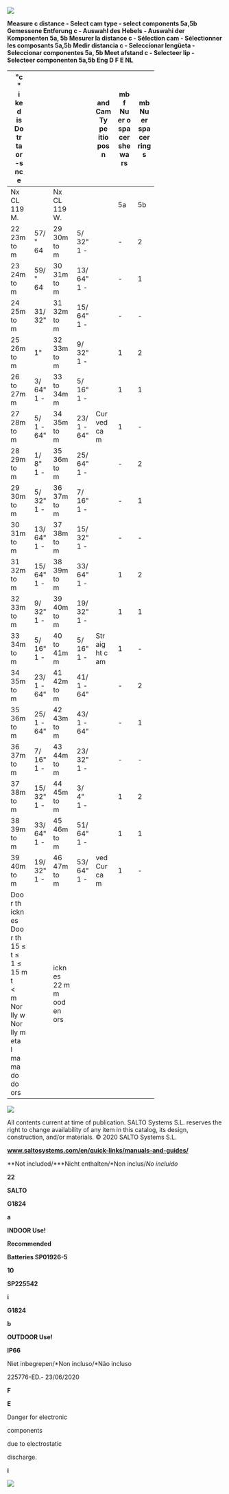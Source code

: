 ![](_page_0_Figure_0.jpeg)

 **Measure c distance - Select cam type - select components 5a,5b Gemessene Entferung c - Auswahl des Hebels - Auswahi der Komponenten 5a, 5b Mesurer la distance c - Sélection cam - Sélectionner les composants 5a,5b Medir distancia c - Seleccionar lengüeta - Seleccionar componentes 5a, 5b Meet afstand c - Selecteer lip - Selecteer componenten 5a,5b Eng D F E NL**

| "c<br>"<br>i<br>ke<br>d<br>is<br>Do<br>tr<br>ta<br>or<br>-s<br>nc<br>e                                                                                           |                   |                                             |                   | and<br>Cam<br>Ty<br>pe<br>itio<br>pos<br>n | mb<br>f<br>Nu<br>er o<br>spa<br>cer<br>she<br>wa<br>rs | mb<br>Nu<br>er<br>spa<br>cer<br>ring<br>s |
|------------------------------------------------------------------------------------------------------------------------------------------------------------------|-------------------|---------------------------------------------|-------------------|--------------------------------------------|--------------------------------------------------------|-------------------------------------------|
| Nx<br>CL<br>119<br>M.<br>                                                                                                                                        |                   | Nx<br>CL<br>119<br>W.<br>                   |                   |                                            | 5a                                                     | 5b                                        |
| 22<br>23m<br>to<br>m                                                                                                                                             | 57/<br>"<br>64    | 29<br>30m<br>to<br>m                        | 5/<br>32"<br>1 -  |                                            | -                                                      | 2                                         |
| 23<br>24m<br>to<br>m                                                                                                                                             | 59/<br>"<br>64    | 30<br>31m<br>to<br>m                        | 13/<br>64"<br>1 - |                                            | -                                                      | 1                                         |
| 24<br>25m<br>to<br>m                                                                                                                                             | 31/<br>32"        | 31<br>32m<br>to<br>m                        | 15/<br>64"<br>1 - |                                            | -                                                      | -                                         |
| 25<br>26m<br>to<br>m                                                                                                                                             | 1"                | 32<br>33m<br>to<br>m                        | 9/<br>32"<br>1 -  |                                            | 1                                                      | 2                                         |
| 26<br>to<br>27m<br>m                                                                                                                                             | 3/<br>64"<br>1 -  | 33<br>to<br>34m<br>m                        | 5/<br>16"<br>1 -  |                                            | 1                                                      | 1                                         |
| 27<br>28m<br>to<br>m                                                                                                                                             | 5/<br>1 -<br>64"  | 34<br>35m<br>to<br>m                        | 23/<br>1 -<br>64" | Cur<br>ved<br>ca<br>m                      | 1                                                      | -                                         |
| 28<br>29m<br>to<br>m                                                                                                                                             | 1/<br>8"<br>1 -   | 35<br>36m<br>to<br>m                        | 25/<br>64"<br>1 - |                                            | -                                                      | 2                                         |
| 29<br>30m<br>to<br>m                                                                                                                                             | 5/<br>32"<br>1 -  | 36<br>37m<br>to<br>m                        | 7/<br>16"<br>1 -  |                                            | -                                                      | 1                                         |
| 30<br>31m<br>to<br>m                                                                                                                                             | 13/<br>64"<br>1 - | 37<br>38m<br>to<br>m                        | 15/<br>32"<br>1 - |                                            | -                                                      | -                                         |
| 31<br>32m<br>to<br>m                                                                                                                                             | 15/<br>64"<br>1 - | 38<br>39m<br>to<br>m                        | 33/<br>64"<br>1 - |                                            | 1                                                      | 2                                         |
| 32<br>33m<br>to<br>m                                                                                                                                             | 9/<br>32"<br>1 -  | 39<br>40m<br>to<br>m                        | 19/<br>32"<br>1 - |                                            | 1                                                      | 1                                         |
| 33<br>34m<br>to<br>m                                                                                                                                             | 5/<br>16"<br>1 -  | 40<br>to<br>41m<br>m                        | 5/<br>16"<br>1 -  | Str<br>aig<br>ht c<br>am                   | 1                                                      | -                                         |
| 34<br>35m<br>to<br>m                                                                                                                                             | 23/<br>1 -<br>64" | 41<br>42m<br>to<br>m                        | 41/<br>1 -<br>64" |                                            | -                                                      | 2                                         |
| 35<br>36m<br>to<br>m                                                                                                                                             | 25/<br>1 -<br>64" | 42<br>43m<br>to<br>m                        | 43/<br>1 -<br>64" |                                            | -                                                      | 1                                         |
| 36<br>37m<br>to<br>m                                                                                                                                             | 7/<br>16"<br>1 -  | 43<br>44m<br>to<br>m                        | 23/<br>32"<br>1 - |                                            | -                                                      | -                                         |
| 37<br>38m<br>to<br>m                                                                                                                                             | 15/<br>32"<br>1 - | 44<br>45m<br>to<br>m                        | 3/<br>4"<br>1 -   |                                            | 1                                                      | 2                                         |
| 38<br>39m<br>to<br>m                                                                                                                                             | 33/<br>64"<br>1 - | 45<br>46m<br>to<br>m                        | 51/<br>64"<br>1 - |                                            | 1                                                      | 1                                         |
| 39<br>40m<br>to<br>m                                                                                                                                             | 19/<br>32"<br>1 - | 46<br>47m<br>to<br>m                        | 53/<br>64"<br>1 - | ved<br>Cur<br>ca<br>m                      | 1                                                      | -                                         |
| Doo<br>r th<br>ickn<br>es<br>Doo<br>r th<br>15 ≤<br>t ≤<br>1 ≤<br>15 m<br>t<br><<br>m<br>Nor<br>lly w<br>Nor<br>lly m<br>eta<br>l<br>ma<br>ma<br>do<br>do<br>ors |                   | ickn<br>es<br>22 m<br>m<br>ood<br>en<br>ors |                   |                                            |                                                        |                                           |

![](_page_0_Figure_3.jpeg)

All contents current at time of publication. SALTO Systems S.L. reserves the right to change availability of any item in this catalog, its design, construction, and/or materials. © 2020 SALTO Systems S.L.

**www.saltosystems.com/en/quick-links/manuals-and-guides/**

**Not included/***Nicht enthalten/*Non inclus/*No incluido*

**22**

**SALTO**

**G1824**

**a**

**INDOOR Use!**

**Recommended**

**Batteries SP01926-5**

**10**

**SP225542**

**i**

**G1824**

**b**

**OUTDOOR Use!**

**IP66**

Niet inbegrepen/*Non incluso/*Não incluso

225776-ED.- 23/06/2020

**F**

**E**

Danger for electronic

components

due to electrostatic

discharge.

**i**

![](_page_1_Figure_0.jpeg)